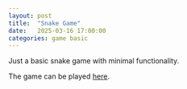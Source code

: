 ```yaml
---
layout: post
title:  "Snake Game"
date:   2025-03-16 17:00:00
categories: game basic
---
```


Just a basic snake game with minimal functionality.

The game can be played [here][play-link].

[play-link]: https://payamben.github.io/snake-game/

